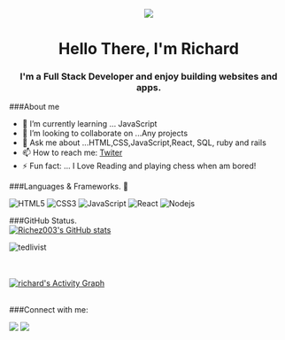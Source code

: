 
<p align="center"><img  src="https://media3.giphy.com/media/f3iwJFOVOwuy7K6FFw/giphy.gif"/></p>

<h1 align="center">Hello There, I'm Richard</h1>
<h3 align="center">I'm a Full Stack Developer and enjoy building websites and apps.</h3>

###About me

- 🌱 I’m currently learning ... JavaScript
- 👯 I’m looking to collaborate on ...Any projects
- 💬 Ask me about ...HTML,CSS,JavaScript,React, SQL, ruby and rails
- 📫 How to reach me: [Twiter](https://twitter.com/richardfriday14)
- ⚡ Fun fact: ... I Love Reading and playing chess when am bored!

###Languages & Frameworks. 🚧 

![HTML5](https://icongr.am/devicon/html5-original.svg?size=50&color=currentColor)
![CSS3](https://icongr.am/devicon/css3-original.svg?size=50&color=currentColor)
![JavaScript](https://icongr.am/devicon/javascript-original.svg?size=50&color=currentColor)
![React](https://icongr.am/devicon/react-original.svg?size=50&color=currentColor)
![Nodejs](https://icongr.am/devicon/nodejs-original.svg?size=50&color=currentColor)


###GitHub Status.  
[![Richez003's GitHub stats](https://github-readme-stats.vercel.app/api?username=Richez003&show_icons=true&theme=dracula)](https://github.com/Kayonga99/github-readme-stats)
<p><img src="https://github-readme-streak-stats.herokuapp.com/?user=Richez003&theme=radical" alt="tedlivist" /></p>

<br/>

<br/>
<a href="https://github.com/Richez003/github-readme-activity-graph"><img alt="richard's Activity Graph" src="https://activity-graph.herokuapp.com/graph?username=Richez003&bg_color=0D1117&color=5BCDEC&line=5BCDEC&point=FFFFFF&hide_border=true" /></a>
<br/>
<br/>

###Connect with me:
<p align="left">
<a href = "https://www.linkedin.com/in/richard-friday-54980718a"><img src="https://img.icons8.com/fluent/48/000000/linkedin.png"/></a>
<a href = "https://twitter.com/richardfriday14"><img src="https://img.icons8.com/fluent/48/000000/twitter.png"/></a>
</p>
